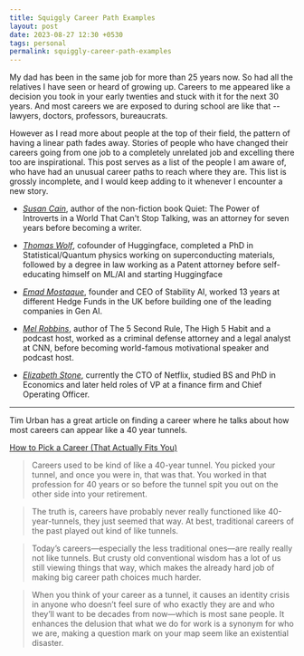 ```yaml
---
title: Squiggly Career Path Examples
layout: post
date: 2023-08-27 12:30 +0530
tags: personal
permalink: squiggly-career-path-examples
---
```


My dad has been in the same job for more than 25 years now. So had all the relatives I have seen or heard of growing up. Careers to me appeared like a decision you took in your early twenties and stuck with it for the next 30 years. And most careers we are exposed to during school are like that -- lawyers, doctors, professors, bureaucrats. 


However as I read more about people at the top of their field, the pattern of having a linear path fades away. Stories of people who have changed their careers going from one job to a completely unrelated job and excelling there too are inspirational. This post serves as a list of the people I am aware of, who have had an unusual career paths to reach where they are. This list is grossly incomplete, and I would keep adding to it whenever I encounter a new story.

* *[Susan Cain](https://en.wikipedia.org/wiki/Susan_Cain)*, author of the non-fiction book Quiet: The Power of Introverts in a World That Can't Stop Talking, was an attorney for seven years before becoming a writer.

* *[Thomas Wolf](https://thomwolf.io/)*, cofounder of Huggingface, completed a PhD in Statistical/Quantum physics working on superconducting materials, followed by a degree in law working as a Patent attorney before self-educating himself on ML/AI and starting Huggingface

* *[Emad Mostaque](https://en.wikipedia.org/wiki/Emad_Mostaque)*, founder and CEO of Stability AI, worked 13 years at different Hedge Funds in the UK before building one of the leading companies in Gen AI. 

* *[Mel Robbins](https://www.melrobbins.com/)*, author of The 5 Second Rule, The High 5 Habit and a podcast host, worked as a criminal defense attorney and a legal analyst at CNN, before becoming world-famous motivational speaker and podcast host.

* *[Elizabeth Stone](https://www.linkedin.com/in/elizabeth-stone-608a754/)*, currently the CTO of Netflix, studied BS and PhD in Economics and later held roles of VP at a finance firm and Chief Operating Officer.

<hr> 
Tim Urban has a great article on finding a career where he talks about how most careers can appear like a 40 year tunnels.

[How to Pick a Career (That Actually Fits You)](https://waitbutwhy.com/2018/04/picking-career.html)

> Careers used to be kind of like a 40-year tunnel. You picked your tunnel, and once you were in, that was that. You worked in that profession for 40 years or so before the tunnel spit you out on the other side into your retirement. 

> The truth is, careers have probably never really functioned like 40-year-tunnels, they just seemed that way. At best, traditional careers of the past played out kind of like tunnels.

> Today’s careers—especially the less traditional ones—are really really not like tunnels. But crusty old conventional wisdom has a lot of us still viewing things that way, which makes the already hard job of making big career path choices much harder.

> When you think of your career as a tunnel, it causes an identity crisis in anyone who doesn’t feel sure of who exactly they are and who they’ll want to be decades from now—which is most sane people. It enhances the delusion that what we do for work is a synonym for who we are, making a question mark on your map seem like an existential disaster.